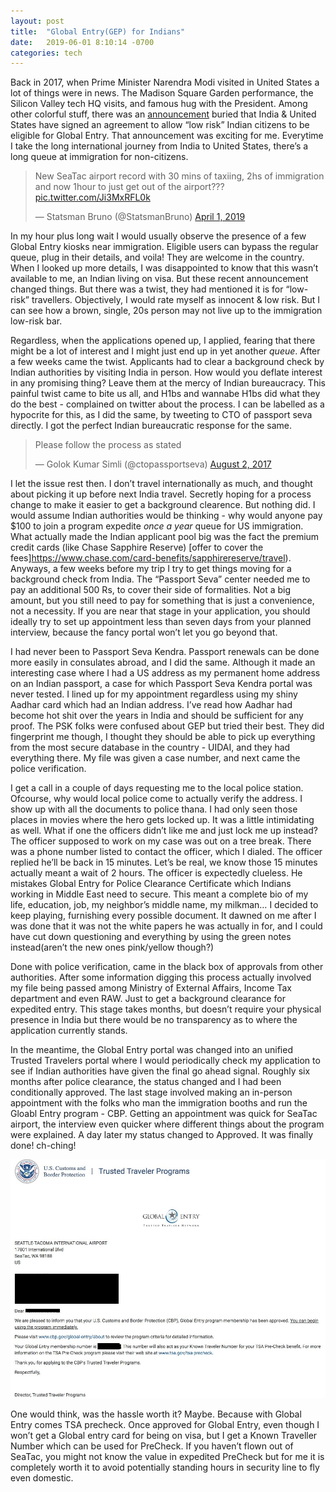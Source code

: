 ```yaml
---
layout: post
title:  "Global Entry(GEP) for Indians"
date:   2019-06-01 8:10:14 -0700
categories: tech
---
```


Back in 2017, when Prime Minister Narendra Modi visited in United States a lot of things were in news. The Madison Square Garden performance, the Silicon Valley tech HQ visits, and famous hug with the President. Among other colorful stuff, there was an [announcement](https://www.cbp.gov/newsroom/national-media-release/cbp-announces-expansion-global-entry-indian-citizens) buried that India & United States have signed an agreement to allow “low risk” Indian citizens to be eligible for Global Entry. That announcement was exciting for me. Everytime I take the long international journey from India to United States, there’s a long queue at immigration for non-citizens. 

<blockquote class="twitter-tweet" data-lang="en"><p lang="en" dir="ltr">New SeaTac airport record with 30 mins of taxiing, 2hs of immigration and now 1hour to just get out of the airport??? <a href="https://t.co/Ji3MxRFL0k">pic.twitter.com/Ji3MxRFL0k</a></p>&mdash; Statsman Bruno (@StatsmanBruno) <a href="https://twitter.com/StatsmanBruno/status/1112822310296182784?ref_src=twsrc%5Etfw">April 1, 2019</a></blockquote>
<script async src="https://platform.twitter.com/widgets.js" charset="utf-8"></script>

In my hour plus long wait I would usually observe the presence of a few Global Entry kiosks near immigration. Eligible users can bypass the regular queue, plug in their details, and voila! They are welcome in the country. When I looked up more details, I was disappointed to know that this wasn’t available to me, an Indian living on visa. But these recent announcement changed things. But there was a twist, they had mentioned it is for “low-risk” travellers. Objectively, I would rate myself as innocent & low risk. But I can see how a brown, single, 20s person may not live up to the immigration low-risk bar.

Regardless, when the applications opened up, I applied, fearing that there might be a lot of interest and I might just end up in yet another _queue_. After a few weeks came the twist. Applicants had to clear a background check by Indian authorities by visiting India in person. How would you deflate interest in any promising thing? Leave them at the mercy of Indian bureaucracy. This painful twist came to bite us all, and H1bs and wannabe H1bs did what they do the best - complained on twitter about the process. I can be labelled as a hypocrite for this, as I did the same, by tweeting to CTO of passport seva directly. I got the perfect Indian bureaucratic response for the same.

<blockquote class="twitter-tweet" data-lang="en"><p lang="en" dir="ltr">Please follow the process as stated</p>&mdash; Golok Kumar Simli (@ctopassportseva) <a href="https://twitter.com/ctopassportseva/status/892695274065448961?ref_src=twsrc%5Etfw">August 2, 2017</a></blockquote>
<script async src="https://platform.twitter.com/widgets.js" charset="utf-8"></script>

I let the issue rest then. I don’t travel internationally as much, and thought about picking it up before next India travel. Secretly hoping for a process change to make it easier to get a background clearence. But nothing did. I would assume Indian authorities would be thinking - why would anyone pay $100 to join a program expedite _once a year_ queue for US immigration. What actually made the Indian applicant pool big was the fact the premium credit cards (like Chase Sapphire Reserve) [offer to cover the fees]https://www.chase.com/card-benefits/sapphirereserve/travel). Anyways, a few weeks before my trip I try to get things moving for a background check from India. The “Passport Seva” center needed me to pay an additional 500 Rs, to cover their side of formalities. Not a big amount, but you still need to pay for something that is just a convenience, not a necessity. If you are near that stage in your application, you should ideally try to set up appointment less than seven days from your planned interview, because the fancy portal won’t let you go beyond that.

I had never been to Passport Seva Kendra. Passport renewals can be done more easily in consulates abroad, and I did the same. Although it made an interesting case where I had a US address as my permanent home address on an Indian passport, a case for which Passport Seva Kendra portal was never tested. I lined up for my appointment regardless using my shiny Aadhar card which had an Indian address. I’ve read how Aadhar had become hot shit over the years in India and should be sufficient for any proof. The PSK folks were confused about GEP but tried their best. They did fingerprint me though, I thought they should be able to pick up everything from the most secure database in the country - UIDAI, and they had everything there. My file was given a case number, and next came the police verification.

I get a call in a couple of days requesting me to the local police station. Ofcourse, why would local police come to actually verify the address. I show up with all the documents to police thana. I had only seen those places in movies where the hero gets locked up. It was a little intimidating as well. What if one the officers didn’t like me and just lock me up instead? The officer supposed to work on my case was out on a tree break. There was a phone number listed to contact the officer, which I dialed. The officer replied he’ll be back in 15 minutes. Let’s be real, we know those 15 minutes actually meant a wait of 2 hours. The officer is expectedly clueless. He mistakes Global Entry for Police Clearance Certificate which Indians working in Middle East need to secure. This meant a complete bio of my life, education, job, my neighbor’s middle name, my milkman… I decided to keep playing, furnishing every possible document. It dawned on me after I was done that it was not the white papers he was actually in for, and I could have cut down questioning and everything by using the green notes instead(aren’t the new ones pink/yellow though?)

Done with police verification, came in the black box of approvals from other authorities. After some information digging this process actually involved my file being passed among Ministry of External Affairs, Income Tax department and even RAW. Just to get a background clearance for expedited entry. This stage takes months, but doesn’t require your physical presence in India but there would be no transparency as to where the application currently stands.

In the meantime, the Global Entry portal was changed into an unified Trusted Travelers portal where I would periodically check my application to see if Indian authorities have given the final go ahead signal. Roughly six months after police clearance, the status changed and I had been conditionally approved. The last stage involved making an in-person appointment with the folks who man the immigration booths and run the Gloabl Entry program - CBP. Getting an appointment was quick for SeaTac airport, the interview even quicker where different things about the program were explained. A day later my status changed to Approved. It was finally done! ch-ching!

![Global Entry Approval Letter](/images/global_entry_approval.jpg)

One would think, was the hassle worth it? Maybe. Because with Global Entry comes TSA precheck. Once approved for Global Entry, even though I won’t get a Global entry card for being on visa, but I get a Known Traveller Number which can be used for PreCheck. If you haven’t flown out of SeaTac, you might not know the value in expedited PreCheck but for me it is completely worth it to avoid potentially standing hours in security line to fly even domestic. 


